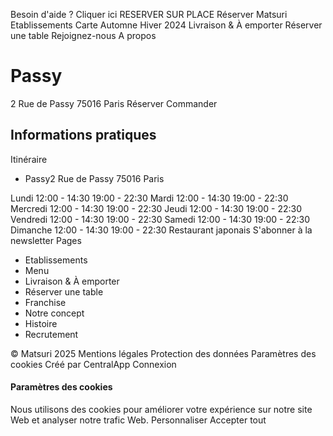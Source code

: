 Besoin d'aide ?
Cliquer ici 
RESERVER SUR PLACE
Réserver
Matsuri
Etablissements
Carte Automne Hiver 2024
Livraison & À emporter
Réserver une table
Rejoignez-nous
A propos
# Passy
2 Rue de Passy 75016 Paris
Réserver
Commander
## Informations pratiques
Itinéraire
  * Passy2 Rue de Passy 75016 Paris


Lundi
12:00 - 14:30
19:00 - 22:30
Mardi
12:00 - 14:30
19:00 - 22:30
Mercredi
12:00 - 14:30
19:00 - 22:30
Jeudi
12:00 - 14:30
19:00 - 22:30
Vendredi
12:00 - 14:30
19:00 - 22:30
Samedi
12:00 - 14:30
19:00 - 22:30
Dimanche
12:00 - 14:30
19:00 - 22:30
Restaurant japonais
S'abonner à la newsletter
Pages
  * Etablissements
  * Menu
  * Livraison & À emporter
  * Réserver une table
  * Franchise
  * Notre concept
  * Histoire
  * Recrutement


© Matsuri 2025
Mentions légales
Protection des données
Paramètres des cookies
Créé par CentralApp
Connexion
#### Paramètres des cookies
Nous utilisons des cookies pour améliorer votre expérience sur notre site Web et analyser notre trafic Web.
Personnaliser
Accepter tout
